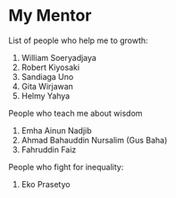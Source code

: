 # My Mentor

List of people who help me to growth:

1. William Soeryadjaya
2. Robert Kiyosaki
3. Sandiaga Uno
4. Gita Wirjawan
5. Helmy Yahya



People who teach me about wisdom

1. Emha Ainun Nadjib
2. Ahmad Bahauddin Nursalim \(Gus Baha\)
3. Fahruddin Faiz

People who fight for inequality:

1. Eko Prasetyo

